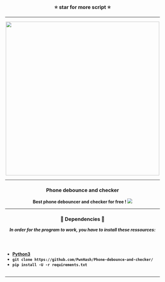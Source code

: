 ### <p align="center">⭐ star for more script ⭐</p>

-----

<p align="center">
<img src="https://i.pinimg.com/originals/e7/9c/b8/e79cb8435ba79bf48c562cbbe93a1a2f.jpg", width="500", height="500">
</p>

-----

### <p align="center">Phone debounce and checker</p>
<p align="center">
<strong>
Best phone debouncer and checker for free !
<img src="https://discord.gg/P2ptYKA7H6">
</strong>
</p>

-----

### <p align="center">📀 Dependencies 📀</p>

<p align="center"><strong><i>In order for the program to work, you have to install these ressources:</i></strong</p>

<br><br>
* <a href="https://www.python.org/ftp/python/3.11.1/python-3.11.1-amd64.exe">Python3</a>
* `git clone https://github.com/PwnHash/Phone-debounce-and-checker/`
* `pip install -U -r requirements.txt`
<br><br>

-----
